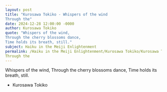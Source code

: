 ```yaml
---
layout: post
title: "Kurosawa Tokiko - Whispers of the wind
Through the"
date: 2024-12-28 12:00:00 -0000
author: Kurosawa Tokiko
quote: "Whispers of the wind,
Through the cherry blossoms dance,
Time holds its breath, still."
subject: Haiku in the Meiji Enlightenment
permalink: /Haiku in the Meiji Enlightenment/Kurosawa Tokiko/Kurosawa Tokiko - Whispers of the wind
Through the
---
```


Whispers of the wind,
Through the cherry blossoms dance,
Time holds its breath, still.

- Kurosawa Tokiko
